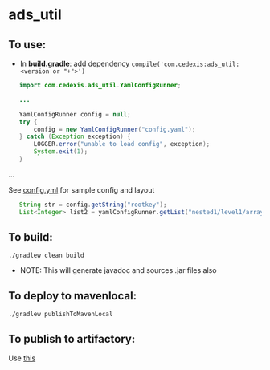 # ads_util

## To use:

- In **build.gradle**: 
 add dependency `compile('com.cedexis:ads_util:<version or "+">')`
    
```java
   import com.cedexis.ads_util.YamlConfigRunner;

   ...

   YamlConfigRunner config = null;
   try {
       config = new YamlConfigRunner("config.yaml");
   } catch (Exception exception) {
       LOGGER.error("unable to load config", exception);
       System.exit(1);
   }
```        
   ... 
   
   See [config.yml](https://github.com/jyeargers/ads_util/blob/master/src/test/resources/config.yml) for sample config and layout
```java
   String str = config.getString("rootkey");
   List<Integer> list2 = yamlConfigRunner.getList("nested1/level1/array0");
```

## To build:

`./gradlew clean build`

- NOTE: This will generate javadoc and sources .jar files also

## To deploy to mavenlocal:

`./gradlew publishToMavenLocal`

## To publish to artifactory:

Use [this](https://bamboo.cedexis.com/browse/AD-BUIL)
